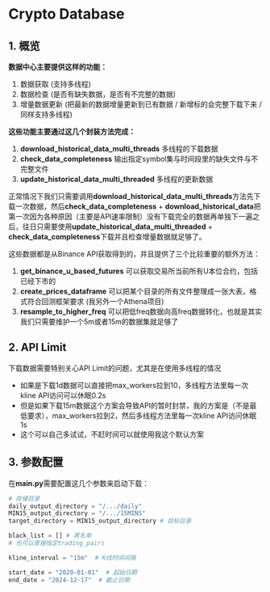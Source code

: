 # Crypto Database

## 1. 概览
**数据中心主要提供这样的功能：**
1. 数据获取 (支持多线程)
2. 数据检查 (是否有缺失数据，是否有不完整的数据)
3. 增量数据更新 (把最新的数据增量更新到已有数据 / 新增标的会完整下载下来 / 同样支持多线程)

**这些功能主要通过这几个封装方法完成：**
1. **download_historical_data_multi_threads** 多线程的下载数据
2. **check_data_completeness** 输出指定symbol集与时间段里的缺失文件与不完整文件
3. **update_historical_data_multi_threaded** 多线程的更新数据

正常情况下我们只需要调用**download_historical_data_multi_threads**方法先下载一次数据，然后**check_data_completeness** + **download_historical_data**把第一次因为各种原因（主要是API速率限制）没有下载完全的数据再单独下一遍之后，往日只需要使用**update_historical_data_multi_threaded** + **check_data_completeness**下载并且检查增量数据就足够了。

这些数据都是从Binance API获取得到的，并且提供了三个比较重要的额外方法：
1. **get_binance_u_based_futures** 可以获取交易所当前所有U本位合约，包括已经下市的
2. **create_prices_dataframe** 可以把某个目录的所有文件整理成一张大表，格式符合回测框架要求 (我另外一个Athena项目)
3. **resample_to_higher_freq** 可以把低freq数据向高freq数据转化，也就是其实我们只需要维护一个5m或者15m的数据集就足够了

## 2. API Limit
下载数据需要特别关心API Limit的问题，尤其是在使用多线程的情况
- 如果是下载1d数据可以直接把max_workers拉到10，多线程方法里每一次kline API访问可以休眠0.2s
- 但是如果下载15m数据这个方案会导致API的暂时封禁，我的方案是（不是最低要求），max_workers拉到2，然后多线程方法里每一次kline API访问休眠1s
- 这个可以自己多试试，不赶时间可以就使用我这个默认方案

## 3. 参数配置
在**main.py**需要配置这几个参数来启动下载：

```python
# 存储目录
daily_output_directory = "/.../daily"
MIN15_output_directory = "/.../15MINS"
target_directory = MIN15_output_directory # 目标目录

black_list = [] # 黑名单
# 也可以直接指定trading_pairs

kline_interval = "15m"  # K线时间间隔

start_date = "2020-01-01"  # 起始日期
end_date = "2024-12-17"  # 截止日期
```